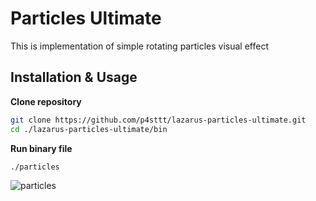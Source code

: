 # Particles Ultimate

This is implementation of simple rotating particles visual effect

## Installation & Usage

**Clone repository**
```bash
git clone https://github.com/p4sttt/lazarus-particles-ultimate.git
cd ./lazarus-particles-ultimate/bin
```

**Run binary file**
```bash
./particles
```

![particles](https://media2.giphy.com/media/v1.Y2lkPTc5MGI3NjExdjdmaXZwY2JhZ3gyeG9kdGQ5a280cjVxaHptcTMyODhqdjllZGljeiZlcD12MV9pbnRlcm5hbF9naWZfYnlfaWQmY3Q9Zw/xqOHmSPvlkMIECJY6h/giphy.gif)
